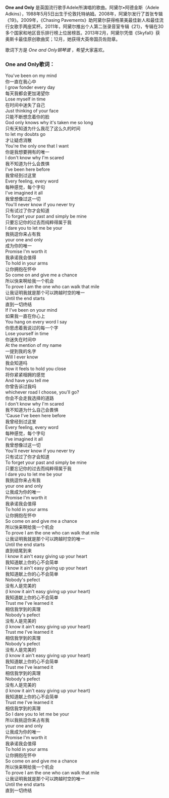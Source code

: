 

**One and Only** 是英国流行歌手Adele所演唱的歌曲。阿黛尔•阿德金斯（Adele
Adkins），1988年5月5日出生于伦敦托特纳姆。2008年，阿黛尔发行了首张专辑《19》。2009年，《Chasing
Pavements》助阿黛尔获得格莱美最佳新人和最佳流行女歌手两座奖杯。2011年，阿黛尔推出个人第二张录音室专辑《21》，专辑在30多个国家和地区音乐排行榜上位居榜首。2013年2月，阿黛尔凭借《Skyfall》获奥斯卡最佳原创歌曲奖；12月，她获得大英帝国员佐勋章。

  
歌词下方是 _One and Only钢琴谱_ ，希望大家喜欢。

### One and Only歌词：

You've been on my mind  
你一直在我心中  
I grow fonder every day  
每天我都会更加渴望你  
Lose myself in time  
在时间中迷失了自己  
Just thinking of your face  
只能不断想念着你的脸  
God only knows why it's taken me so long  
只有天知道为什么我花了这么久的时间  
to let my doubts go  
才让疑虑消散  
You're the only one that I want  
你是我想要拥有的唯一  
I don't know why I'm scared  
我不知道为什么会畏惧  
I've been here before  
我曾经到过这里  
Every feeling, every word  
每种感觉，每个字句  
I've imagined it all  
我曾想像过这一切  
You'll never know if you never try  
只有试过了你才会知道  
To forget your past and simply be mine  
只要忘记你的过去而纯粹得属于我  
I dare you to let me be your  
我挑逗你来占有我  
your one and only  
成为你的唯一  
Promise I'm worth it  
我承诺我会值得  
To hold in your arms  
让你拥抱在怀中  
So come on and give me a chance  
所以快来啊给我一个机会  
To prove I am the one who can walk that mile  
让我证明我就是那个可以跨越时空的唯一  
Until the end starts  
直到一切终结  
If I've been on your mind  
如果我一直在你心上  
You hang on every word I say  
你思虑着我说过的每一个字  
Lose yourself in time  
你迷失在时间中  
At the mention of my name  
一提到我的名字  
Will I ever know  
我会知道吗  
how it feels to hold you close  
将你紧紧相拥的感觉  
And have you tell me  
你曾告诉过我吗  
whichever road I choose, you'll go?  
你会不会走我选择的道路  
I don't know why I'm scared  
我不知道为什么自己会畏惧  
'Cause I've been here before  
我曾经到过这里  
Every feeling, every word  
每种感觉，每个字句  
I've imagined it all  
我曾想像过这一切  
You'll never know if you never try  
只有试过了你才会知道  
To forget your past and simply be mine  
只要忘记你的过去而纯粹得属于我  
I dare you to let me be your  
我挑逗你来占有我  
your one and only  
让我成为你的唯一  
Promise I'm worth it  
我承诺我会值得  
To hold in your arms  
让你拥抱在怀中  
So come on and give me a chance  
所以快来啊给我一个机会  
To prove I am the one who can walk that mile  
让我证明我就是那个可以跨越时空的唯一  
Until the end starts  
直到结尾到来  
I know it ain't easy giving up your heart  
我知道献上你的心不会简单  
I know it ain't easy giving up your heart  
我知道献上你的心不会简单  
Nobody's pefect  
没有人是完美的  
(I know it ain't easy giving up your heart)  
我知道献上你的心不会简单  
Trust me I've learned it  
相信我学到的真理  
Nobody's pefect  
没有人是完美的  
(I know it ain't easy giving up your heart)  
Trust me I've learned it  
相信我学到的真理  
Nobody's pefect  
没有人是完美的  
(I know it ain't easy giving up your heart)  
我知道献上你的心不会简单  
Trust me I've learned it  
相信我学到的真理  
Nobody's pefect  
没有人是完美的  
(I know it ain't easy giving up your heart)  
我知道献上你的心不会简单  
Trust me I've learned it  
相信我学到的真理  
So I dare you to let me be your  
所以我挑逗你来占有我  
your one and only  
让我成为你的唯一  
Promise I'm worth it  
我承诺我会值得  
To hold in your arms  
让你拥抱在怀中  
So come on and give me a chance  
所以快来啊给我一个机会  
To prove I am the one who can walk that mile  
让我证明我就是那个可以跨越时空的唯一  
Until the end starts  
直到一切终结

